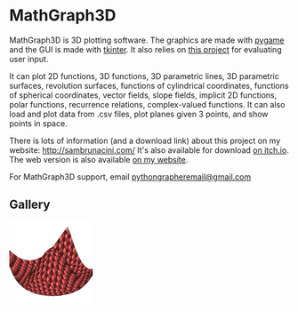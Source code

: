 # MathGraph3D

MathGraph3D is 3D plotting software. The graphics are made with [pygame](https://github.com/pygame/pygame) and the GUI is made with [tkinter](https://wiki.python.org/moin/TkInter). It also relies on [this project](https://github.com/sam-lb/CAS) for evaluating user input.

It can plot 2D functions, 3D functions, 3D parametric lines, 3D parametric surfaces, revolution surfaces, functions of cylindrical coordinates, functions of spherical coordinates, vector fields, slope fields, implicit 2D functions, polar functions, recurrence relations, complex-valued functions. It can also load and plot data from .csv files, plot planes given 3 points, and show points in space.

There is lots of information (and a download link) about this project on my website: http://sambrunacini.com/
It's also available for download [on itch.io](https://sam-brunacini.itch.io/mathgraph3d).
The web version is also available [on my website](http://plotter.sambrunacini.com/).

For MathGraph3D support, email pythongrapheremail@gmail.com

## Gallery

![Example 1](https://github.com/sam-lb/mathgraph3d/blob/master/img/04B479C6-05E8-4B72-8213-DBF1C7E101CD.png)
